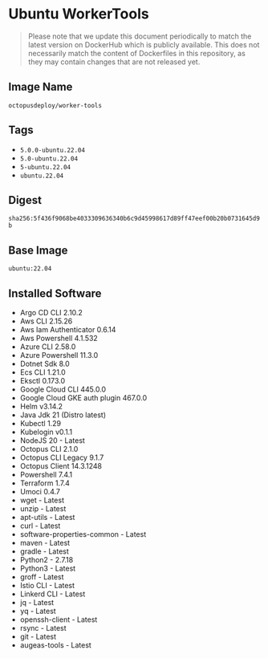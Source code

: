 # Ubuntu WorkerTools

> Please note that we update this document periodically to match the latest version on DockerHub which is publicly available.
> This does not necessarily match the content of Dockerfiles in this repository, as they may contain changes that are not released yet.

## Image Name

`octopusdeploy/worker-tools`

## Tags

- `5.0.0-ubuntu.22.04`
- `5.0-ubuntu.22.04`
- `5-ubuntu.22.04`
- `ubuntu.22.04`

## Digest

`sha256:5f436f9068be4033309636340b6c9d45998617d89ff47eef00b20b0731645d9b`

## Base Image

`ubuntu:22.04`

## Installed Software

- Argo CD CLI 2.10.2
- Aws CLI 2.15.26
- Aws Iam Authenticator 0.6.14
- Aws Powershell 4.1.532
- Azure CLI 2.58.0
- Azure Powershell 11.3.0
- Dotnet Sdk 8.0
- Ecs CLI 1.21.0
- Eksctl 0.173.0
- Google Cloud CLI 445.0.0
- Google Cloud GKE auth plugin 467.0.0
- Helm v3.14.2
- Java Jdk 21 (Distro latest)
- Kubectl 1.29
- Kubelogin v0.1.1
- NodeJS 20 - Latest
- Octopus CLI 2.1.0
- Octopus CLI Legacy 9.1.7
- Octopus Client 14.3.1248
- Powershell 7.4.1
- Terraform 1.7.4
- Umoci 0.4.7
- wget - Latest
- unzip - Latest
- apt-utils - Latest
- curl - Latest
- software-properties-common - Latest
- maven - Latest
- gradle - Latest
- Python2 - 2.7.18
- Python3 - Latest
- groff - Latest
- Istio CLI - Latest
- Linkerd CLI - Latest
- jq - Latest
- yq - Latest
- openssh-client - Latest
- rsync - Latest
- git - Latest
- augeas-tools - Latest
